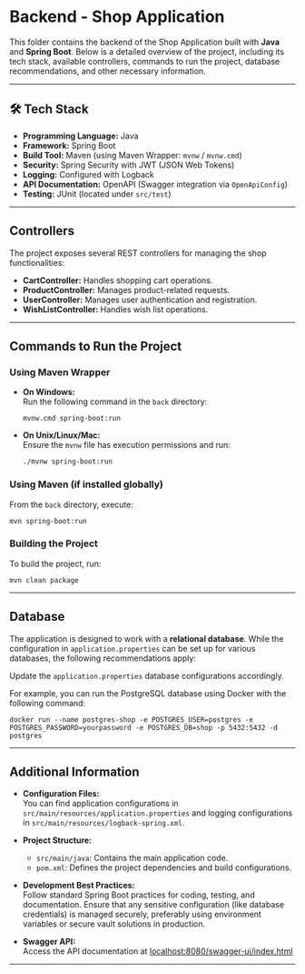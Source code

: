 # Backend - Shop Application

This folder contains the backend of the Shop Application built with **Java** and **Spring Boot**. Below is a detailed overview of the project, including its tech stack, available controllers, commands to run the project, database recommendations, and other necessary information.

---

## 🛠️ Tech Stack

- **Programming Language:** Java
- **Framework:** Spring Boot
- **Build Tool:** Maven (using Maven Wrapper: `mvnw` / `mvnw.cmd`)
- **Security:** Spring Security with JWT (JSON Web Tokens)
- **Logging:** Configured with Logback
- **API Documentation:** OpenAPI (Swagger integration via `OpenApiConfig`)
- **Testing:** JUnit (located under `src/test`)

---

## Controllers

The project exposes several REST controllers for managing the shop functionalities:

- **CartController:** Handles shopping cart operations.
- **ProductController:** Manages product-related requests.
- **UserController:** Manages user authentication and registration.
- **WishListController:** Handles wish list operations.

---

## Commands to Run the Project

### Using Maven Wrapper

- **On Windows:**  
  Run the following command in the `back` directory:
  ```
  mvnw.cmd spring-boot:run
  ```

- **On Unix/Linux/Mac:**  
  Ensure the `mvnw` file has execution permissions and run:
  ```
  ./mvnw spring-boot:run
  ```

### Using Maven (if installed globally)

From the `back` directory, execute:
```
mvn spring-boot:run
```

### Building the Project

To build the project, run:
```
mvn clean package
```
---

## Database

The application is designed to work with a **relational database**. While the configuration in `application.properties` can be set up for various databases, the following recommendations apply:

Update the `application.properties` database configurations accordingly.

For example, you can run the PostgreSQL database using Docker with the following command:

```
docker run --name postgres-shop -e POSTGRES_USER=postgres -e POSTGRES_PASSWORD=yourpassword -e POSTGRES_DB=shop -p 5432:5432 -d postgres
```

---

## Additional Information

- **Configuration Files:**  
  You can find application configurations in `src/main/resources/application.properties` and logging configurations in `src/main/resources/logback-spring.xml`.

- **Project Structure:**  
  - `src/main/java`: Contains the main application code.
  - `pom.xml`: Defines the project dependencies and build configurations.

- **Development Best Practices:**  
  Follow standard Spring Boot practices for coding, testing, and documentation. Ensure that any sensitive configuration (like database credentials) is managed securely, preferably using environment variables or secure vault solutions in production.

- **Swagger API:**  
  Access the API documentation at [localhost:8080/swagger-ui/index.html](http://localhost:8080/swagger-ui/index.html)

---
